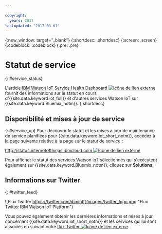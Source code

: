 ```yaml
---

copyright:
  years: 2017
lastupdated: "2017-03-01"
---
```


{:new_window: target="_blank"}
{:shortdesc: .shortdesc}
{:screen: .screen}
{:codeblock: .codeblock}
{:pre: .pre}

# Statut de service
{: #service_status}

L'article [IBM Watson IoT Service Health Dashboard ![Icône de lien externe](../../icons/launch-glyph.svg "External link icon")](https://status.internetofthings.ibmcloud.com) fournit des informations sur le statut en cours d'{{site.data.keyword.iot_full}} et d'autres services Watson IoT sur {{site.data.keyword.Bluemix_notm}}.
{:shortdesc}

## Disponibilité et mises à jour de service
{: #service_up}
Pour découvrir le statut et les mises à jour de maintenance de service planifiées pour {{site.data.keyword.iot_short_notm}}, accédez à la page suivante relative à la page sur le statut de service :

[http://status.internetofthings.ibmcloud.com ![Icône de lien externe](../../icons/launch-glyph.svg "External link icon")](http://status.internetofthings.ibmcloud.com)

Pour afficher le statut des services Watson IoT sélectionnés qui s'exécutent également sur {{site.data.keyword.Bluemix_notm}}, cliquez sur **Solutions**.

## Informations sur Twitter
{: #twitter_feed}

![Flux Twitter https://twitter.com/ibmiotf](images/twitter_logo.png "Flux Twitter IBM Watson IoT Platform")

Vous pouvez également obtenir les dernières informations et mises à jour concernant {{site.data.keyword.iot_short_notm}} et les services qui lui sont associés en suivant votre [flux Twitter ![Icône de lien externe](../../icons/launch-glyph.svg "External link icon")](https://twitter.com/ibmiotf).
